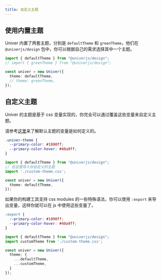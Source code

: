 ```yaml
---
title: 自定义主题
---
```


## 使用内置主题

Univer 内置了两套主题，分别是 `defaultTheme` 和 `greenTheme`，他们在 `@univerjs/design` 包中，你可以根据自己的需求选择其中一个主题。

```typescript
import { defaultTheme } from "@univerjs/design";
// import { greenTheme } from "@univerjs/design";

const univer = new Univer({
  theme: defaultTheme,
  // theme: greenTheme,
});
```

## 自定义主题

Univer 的主题是基于 css 变量实现的，你完全可以通过覆盖这些变量来自定义主题。

请参考[这里](https://github.com/dream-num/univer/blob/dev/packages/design/src/themes/default.module.less)来了解默认主题的变量是如何定义的。

```css title="custom-theme.css"
.univer-theme {
  --primary-color: #1890ff;
  --primary-color-hover: #40a9ff;
}
```

```typescript title="main.ts"
import { defaultTheme } from "@univerjs/design";
// 在这里导入你自定义的主题
import './custom-theme.css';

const univer = new Univer({
  theme: defaultTheme,
});
```

如果你的构建工具支持 css modules 的一些特殊语法，你可以使用 `:export` 来导出变量，这样你就可以在 js 中使用这些变量了。

```css title="custom-theme.css"
:export {
  --primary-color: #1890ff;
  --primary-color-hover: #40a9ff;
}
```

```typescript title="main.ts"
import { defaultTheme } from "@univerjs/design";
import customTheme from './custom-theme.css';

const univer = new Univer({
  theme: {
    ...defaultTheme,
    ...customTheme,
  }
});
```

